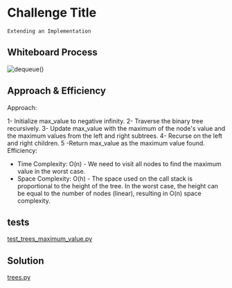 # Challenge Title
    Extending an Implementation

## Whiteboard Process
![dequeue()](https://user-images.githubusercontent.com/125550572/245195632-413d8091-f6bb-4c7b-876a-583c7ee1d1e7.jpg)

## Approach & Efficiency
Approach:

1- Initialize max_value to negative infinity.
2- Traverse the binary tree recursively.
3- Update max_value with the maximum of the node's value and the maximum values from the left and right subtrees.
4- Recurse on the left and right children.
5 -Return max_value as the maximum value found.
Efficiency:

* Time Complexity: O(n) - We need to visit all nodes to find the maximum value in the worst case.
* Space Complexity: O(h) - The space used on the call stack is proportional to the height of the tree. In the worst case, the height can be equal to the number of nodes (linear), resulting in O(n) space complexity.

## tests
  [test_trees_maximum_value.py](../stack-and-queue/tests/test_trees_maximum_value.py)
## Solution
 [trees.py](../stack-and-queue/stack_queue/trees/trees.py)